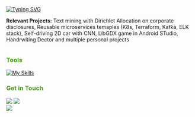 <a href="https://git.io/typing-svg">
  <img src="https://readme-typing-svg.herokuapp.com?font=Fira+Code&duration=3000&pause=1000&color=419F07&width=435&lines=Sebastian" alt="Typing SVG"/>
</a>

**Relevant Projects**: Text mining with Dirichlet Allocation on corporate disclosures, Reusable microservices temaples (K8s, Terraform, Kafka, ELK stack), Self-driving 2D car with CNN, LibGDX game in Android STudio, Handrwiting Dector and multiple personal projects


<div style="display: flex">
  <div>
  <h3 style="color: #419F07;">
    Tools
  </h3>
  
  [![My Skills](https://skillicons.dev/icons?i=aws,kubernetes,docker,ruby,postgresql,py,java,typescript,nodejs,express,react)](https://skillicons.dev)
  
  <h3 style="color: #419F07;">
   Get in Touch
  </h3>
  <a target="_blank" href="https://www.linkedin.com/in/sebastian-mihai"><img src="https://img.shields.io/badge/-LinkedIn-0077B5?style=for-the-badge&logo=Linkedin&logoColor=white"></img></a>
  <a target="_blank" href="mailto:mihaisebastian01@gmail.com"><img src="https://img.shields.io/badge/-Gmail-D14836?style=for-the-badge&logo=Gmail&logoColor=white"></img></a>
  <div>
    
  <div>
  <img src="https://github-readme-stats.vercel.app/api?username=sebastianmihai01&show_icons=true&theme=shadow_green"/>
  </div>
</div>

